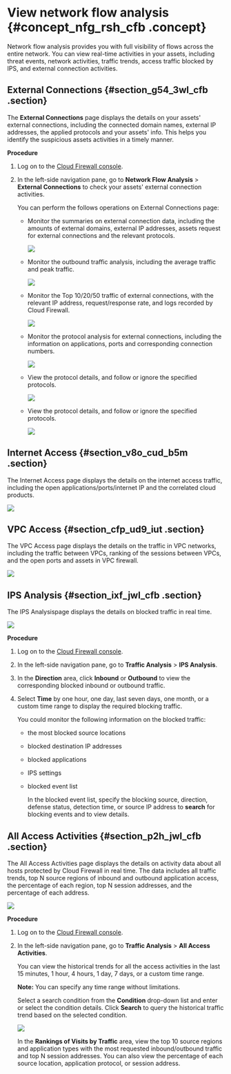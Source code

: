 # View network flow analysis {#concept_nfg_rsh_cfb .concept}

Network flow analysis provides you with full visibility of flows across the entire network. You can view real-time activities in your assets, including threat events, network activities, traffic trends, access traffic blocked by IPS, and external connection activities.

## External Connections {#section_g54_3wl_cfb .section}

The **External Connections** page displays the details on your assets' external connections, including the connected domain names, external IP addresses, the applied protocols and your assets' info. This helps you identify the suspicious assets activities in a timely manner.

**Procedure**

1.  Log on to the [Cloud Firewall console](https://yundun.console.aliyun.com/?p=cfwnext#/overview).
2.  In the left-side navigation pane, go to **Network Flow Analysis** \> **External Connections** to check your assets' external connection activities.

    You can perform the follows operations on External Connections page:

    -   Monitor the summaries on external connection data, including the amounts of external domains, external IP addresses, assets request for external connections and the relevant protocols.

        ![](http://static-aliyun-doc.oss-cn-hangzhou.aliyuncs.com/assets/img/21213/155638453045640_en-US.png)

    -   Monitor the outbound traffic analysis, including the average traffic and peak traffic.

        ![](http://static-aliyun-doc.oss-cn-hangzhou.aliyuncs.com/assets/img/21213/155638453045641_en-US.png)

    -   Monitor the Top 10/20/50 traffic of external connections, with the relevant IP address, request/response rate, and logs recorded by Cloud Firewall.

        ![](http://static-aliyun-doc.oss-cn-hangzhou.aliyuncs.com/assets/img/21213/155638453045642_en-US.png)

    -   Monitor the protocol analysis for external connections, including the information on applications, ports and corresponding connection numbers.

        ![](http://static-aliyun-doc.oss-cn-hangzhou.aliyuncs.com/assets/img/21213/155638453045643_en-US.png)

    -   View the protocol details, and follow or ignore the specified protocols.

        ![](http://static-aliyun-doc.oss-cn-hangzhou.aliyuncs.com/assets/img/21213/155638453045644_en-US.png)

    -   View the protocol details, and follow or ignore the specified protocols.

        ![](http://static-aliyun-doc.oss-cn-hangzhou.aliyuncs.com/assets/img/21213/155638453045644_en-US.png)


## Internet Access {#section_v8o_cud_b5m .section}

The Internet Access page displays the details on the internet access traffic, including the open applications/ports/internet IP and the correlated cloud products.

![](http://static-aliyun-doc.oss-cn-hangzhou.aliyuncs.com/assets/img/21213/155638453045649_en-US.png)

## VPC Access {#section_cfp_ud9_iut .section}

The VPC Access page displays the details on the traffic in VPC networks, including the traffic between VPCs, ranking of the sessions between VPCs, and the open ports and assets in VPC firewall.

![](http://static-aliyun-doc.oss-cn-hangzhou.aliyuncs.com/assets/img/21213/155638453045652_en-US.png)

## IPS Analysis {#section_ixf_jwl_cfb .section}

The IPS Analysispage displays the details on blocked traffic in real time.

![](http://static-aliyun-doc.oss-cn-hangzhou.aliyuncs.com/assets/img/21213/155638453045648_en-US.png)

**Procedure**

1.  Log on to the [Cloud Firewall console](https://yundun.console.aliyun.com/?p=cfwnext#/overview).
2.  In the left-side navigation pane, go to **Traffic Analysis** \> **IPS Analysis**.
3.  In the **Direction** area, click **Inbound** or **Outbound** to view the corresponding blocked inbound or outbound traffic.
4.  Select **Time** by one hour, one day, last seven days, one month, or a custom time range to display the required blocking traffic.

    You could monitor the following information on the blocked traffic:

    -   the most blocked source locations
    -   blocked destination IP addresses
    -   blocked applications
    -   IPS settings
    -   blocked event list

        In the blocked event list, specify the blocking source, direction, defense status, detection time, or source IP address to **search** for blocking events and to view details.


## All Access Activities {#section_p2h_jwl_cfb .section}

The All Access Activities page displays the details on activity data about all hosts protected by Cloud Firewall in real time. The data includes all traffic trends, top N source regions of inbound and outbound application access, the percentage of each region, top N session addresses, and the percentage of each address.

![](http://static-aliyun-doc.oss-cn-hangzhou.aliyuncs.com/assets/img/21213/155638453045650_en-US.png)

**Procedure**

1.  Log on to the [Cloud Firewall console](https://yundun.console.aliyun.com/?p=cfwnext#/overview).
2.  In the left-side navigation pane, go to **Traffic Analysis** \> **All Access Activities**.

    You can view the historical trends for all the access activities in the last 15 minutes, 1 hour, 4 hours, 1 day, 7 days, or a custom time range.

    **Note:** You can specify any time range without limitations.

    Select a search condition from the **Condition** drop-down list and enter or select the condition details. Click **Search** to query the historical traffic trend based on the selected condition.

    ![](http://static-aliyun-doc.oss-cn-hangzhou.aliyuncs.com/assets/img/21213/155638453045651_en-US.png)

    In the **Rankings of Visits by Traffic** area, view the top 10 source regions and application types with the most requested inbound/outbound traffic and top N session addresses. You can also view the percentage of each source location, application protocol, or session address.


